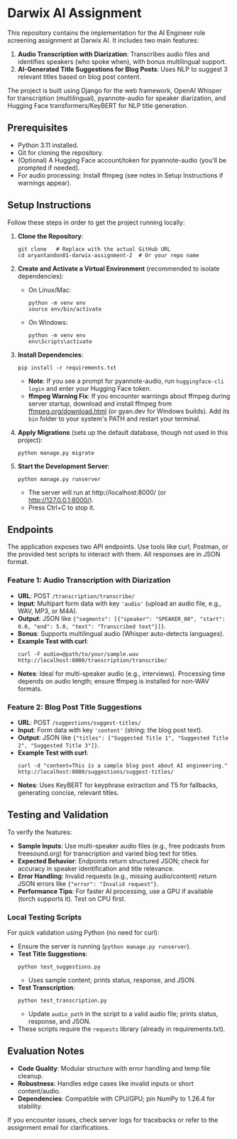 # Darwix AI Assignment

This repository contains the implementation for the AI Engineer role screening assignment at Darwix AI. It includes two main features:
1. **Audio Transcription with Diarization**: Transcribes audio files and identifies speakers (who spoke when), with bonus multilingual support.
2. **AI-Generated Title Suggestions for Blog Posts**: Uses NLP to suggest 3 relevant titles based on blog post content.

The project is built using Django for the web framework, OpenAI Whisper for transcription (multilingual), pyannote-audio for speaker diarization, and Hugging Face transformers/KeyBERT for NLP title generation.

## Prerequisites
- Python 3.11 installed.
- Git for cloning the repository.
- (Optional) A Hugging Face account/token for pyannote-audio (you'll be prompted if needed).
- For audio processing: Install ffmpeg (see notes in Setup Instructions if warnings appear).

## Setup Instructions
Follow these steps in order to get the project running locally:

1. **Clone the Repository**:
   ```
   git clone   # Replace with the actual GitHub URL
   cd aryantandon01-darwix-assignment-2  # Or your repo name
   ```

2. **Create and Activate a Virtual Environment** (recommended to isolate dependencies):
   - On Linux/Mac:
     ```
     python -m venv env
     source env/bin/activate
     ```
   - On Windows:
     ```
     python -m venv env
     env\Scripts\activate
     ```

3. **Install Dependencies**:
   ```
   pip install -r requirements.txt
   ```
   - **Note**: If you see a prompt for pyannote-audio, run `huggingface-cli login` and enter your Hugging Face token.
   - **ffmpeg Warning Fix**: If you encounter warnings about ffmpeg during server startup, download and install ffmpeg from [ffmpeg.org/download.html](https://ffmpeg.org/download.html) (or gyan.dev for Windows builds). Add its `bin` folder to your system's PATH and restart your terminal.

4. **Apply Migrations** (sets up the default database, though not used in this project):
   ```
   python manage.py migrate
   ```

5. **Start the Development Server**:
   ```
   python manage.py runserver
   ```
   - The server will run at http://localhost:8000/ (or http://127.0.0.1:8000/).
   - Press Ctrl+C to stop it.

## Endpoints
The application exposes two API endpoints. Use tools like curl, Postman, or the provided test scripts to interact with them. All responses are in JSON format.

### Feature 1: Audio Transcription with Diarization
- **URL**: POST `/transcription/transcribe/`
- **Input**: Multipart form data with key `'audio'` (upload an audio file, e.g., WAV, MP3, or M4A).
- **Output**: JSON like `{"segments": [{"speaker": "SPEAKER_00", "start": 0.0, "end": 5.0, "text": "Transcribed text"}]}`.
- **Bonus**: Supports multilingual audio (Whisper auto-detects languages).
- **Example Test with curl**:
  ```
  curl -F audio=@path/to/your/sample.wav http://localhost:8000/transcription/transcribe/
  ```
- **Notes**: Ideal for multi-speaker audio (e.g., interviews). Processing time depends on audio length; ensure ffmpeg is installed for non-WAV formats.

### Feature 2: Blog Post Title Suggestions
- **URL**: POST `/suggestions/suggest-titles/`
- **Input**: Form data with key `'content'` (string: the blog post text).
- **Output**: JSON like `{"titles": ["Suggested Title 1", "Suggested Title 2", "Suggested Title 3"]}`.
- **Example Test with curl**:
  ```
  curl -d "content=This is a sample blog post about AI engineering." http://localhost:8000/suggestions/suggest-titles/
  ```
- **Notes**: Uses KeyBERT for keyphrase extraction and T5 for fallbacks, generating concise, relevant titles.

## Testing and Validation
To verify the features:
- **Sample Inputs**: Use multi-speaker audio files (e.g., free podcasts from freesound.org) for transcription and varied blog text for titles.
- **Expected Behavior**: Endpoints return structured JSON; check for accuracy in speaker identification and title relevance.
- **Error Handling**: Invalid requests (e.g., missing audio/content) return JSON errors like `{"error": "Invalid request"}`.
- **Performance Tips**: For faster AI processing, use a GPU if available (torch supports it). Test on CPU first.

### Local Testing Scripts
For quick validation using Python (no need for curl):
- Ensure the server is running (`python manage.py runserver`).
- **Test Title Suggestions**:
  ```
  python test_suggestions.py
  ```
  - Uses sample content; prints status, response, and JSON.
- **Test Transcription**:
  ```
  python test_transcription.py
  ```
  - Update `audio_path` in the script to a valid audio file; prints status, response, and JSON.
- These scripts require the `requests` library (already in requirements.txt).

## Evaluation Notes
- **Code Quality**: Modular structure with error handling and temp file cleanup.
- **Robustness**: Handles edge cases like invalid inputs or short content/audio.
- **Dependencies**: Compatible with CPU/GPU; pin NumPy to 1.26.4 for stability.

If you encounter issues, check server logs for tracebacks or refer to the assignment email for clarifications.